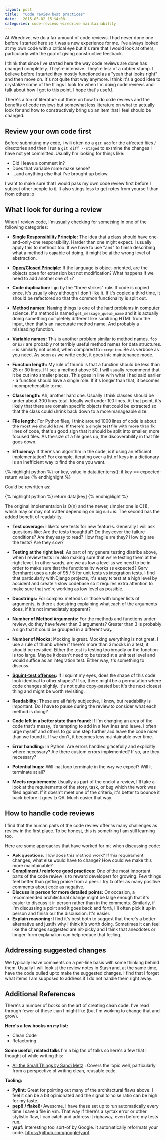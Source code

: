 ```yaml
---
layout: post
title:  "Code review best practices"
date:   2015-05-02 15:54:08
categories: code-reviews wiredrive maintainability
---
```


At Wiredrive, we do a fair amount of code reviews.  I had never done one before
I started here so it was a new experience for me.  I've always looked at my own
code with a critical eye but it's rare that I would look at others, particularly
with the goal of giving constructive feedback.

I think that since I've started here the way code reviews are done has changed
completely. They're intensive. They're less of a rubber stamp.  I believe before
I started they mostly functioned as a "yeah that looks right" and then move on.
It's not quite that way anymore. I think it's a good idea to crystalize some of
the things I look for when I'm doing code reviews and talk about how I got to
this point. I hope that's useful. 

There's a ton of literature out there on how to do code reviews and the 
benefits of code reviews but somewhat less literature on what to actually 
look for and how to constructively bring up an item that I feel 
should be changed. 


Review your own code first
-------------------

Before submitting my code, I will often do a `git add` for the affected 
files / directories and then I run a `git diff --staged` to examine the 
changes I have not yet committed. Usually I'm looking for things like: 

* Did I leave a comment in? 
* Does that variable name make sense? 
* ...and anything else that I've brought up below.

I want to make sure that I would pass my own code review first before I subject 
other people to it. It also stings less to get notes from yourself than 
from others :p


What I look for during a review
-------------------------------

When I review code, I'm usually checking for something in one of the following
categories:

* **[Single Responsibility Principle](http://en.wikipedia.org/wiki/Single_responsibility_principle):**
The idea that a class should have one-and-only-one responsibility.  Harder than
one might expect. I usually apply this to methods too.  If we have to use "and"
to finish describing what a method is capable of doing, it might be at the wrong
level of abstraction.

* **[Open/Closed Principle](http://en.wikipedia.org/wiki/Open/closed_principle):**
If the language is object-oriented, are the objects open for extension but not
modification? What happens if we need to add another one of `x`?

* **Code duplication:**
I go by the "three strikes" rule.  If code is copied once, it's usually okay
although I don't like it.  If it's copied a third time, it should be refactored
so that the common functionality is split out. 

* **Method names:**
Naming things is one of the hard problems in computer science. 
If a method is named `get_message_queue_name` and it is actually doing 
something completely different like sanitizing HTML from the input, 
then that's an inaccurate method name.  And probably a misleading function.

* **Variable names:**
This is another problem similar to method names. `foo` or `bar` are probably not
terribly useful method names for data structures. `e` is similarly not useful,
when compared to `exception`.  Be as verbose as you need. As soon as we write
code, it goes into maintenance mode.

* **Function length:**
My rule of thumb is that a function should be less than 25 or 30 lines. If I see
a method above 50, I will usually recommend that it be cut into smaller pieces.
This goes in line with what I had said earlier - a function should have a single
role. If it's longer than that, it becomes incomprehensible to me.

* **Class length:**
Ah, another hard one. Usually I think classes should be under about 300 lines
total. Ideally well under 100 lines. At that point, it's likely that there are
domain specific objects that could be extracted so that the class could
shrink back down to a more manageable size.

* **File length:**
For Python files, I think around 1000 lines of code is about the most we 
should have. If there's a single test file with more than 1k lines of code, 
that's a good sign that it should be split into smaller, more focused files. As
the size of a file goes up, the discoverability in that file goes down.

* **Efficiency:**
If there's an algorithm in the code, is it using an efficient implementation?
For example, iterating over a list of keys in a dictionary is an inefficient way
to find the one you want.

{% highlight python %}
for key, value in data.iteritems():
    if key == expected:
        return value
{% endhighlight %}

Could be rewritten as:

{% highlight python %}
return data[key]
{% endhighlight %}

The original implementation is O(n) and the newer, simpler one is O(1), which
may or may not matter depending on big `data` is. The second has the added
benefit of readability.

* **Test coverage:**
I like to see tests for new features. Generally I will ask quesitons like: Are
the tests thoughtful? Do they cover the failure conditions? 
Are they easy to read? How fragile are they? How big are the tests? Are they slow?

* **Testing at the right level:**
As part of my general testing diatribe above, when I review tests I'm also
making sure that we're testing them at the right level. In other words, are we
as low a level as we need to be in order to make sure that the functionality
works as expected? Gary Bernhardt uses a rule of 95 / 5 for unit tests vs
integration tests. I find that particularly with Django projects, it's easy to
test at a high level by accident and create a slow codebase so it requires extra
attention to make sure that we're working as low level as possible. 

* **Docstrings:**
For complex methods or those with longer lists of arguments, is there a docstring explaining
what each of the arguments does, if it's not immediately apparent?

* **Number of Method Arguments:**
For the methods and functions under review, do they have fewer than 3 arguments?
Greater than 3 is probably a sign that it could be grouped in a different way.

* **Number of Mocks:**
Mocking is great. Mocking everything is not great. I use a rule of thumb where
if there's more than 3 mocks in a test, it should be revisited. Either the test
is testing too broadly or the function is too large. Maybe it doesn't need
to be tested at a unit test level and would suffice as an integration test.
Either way, it's something to discuss.

* **[Squint-test offenses](http://robertheaton.com/2014/06/20/code-review-without-your-eyes/):**
If I squint my eyes, does the shape of this code look identical to other shapes?
If so, there might be a permutation where code changes slightly. It's not quite
copy-pasted but it's the next closest thing and might be worth revisiting.

* **Readability:**
These are all fairly subjective, I know, but readability is important. Do I have
to pause during the review to consider what each method is doing? 

* **Code left in a better state than found:**
If I'm changing an area of the code that's messy, it's tempting to add in a few
lines and leave. I often urge myself and others to go one step further and leave
the code nicer than we found it. If we don't, it becomes less maintainable over
time.

* **Error handling:**
In Python: Are errors handled gracefully and explicitly where necessary? Are
there custom errors implemented? If so, are they necessary?

* **Potential bugs:**
Will that loop terminate in the way we expect? Will it terminate at all?

* **Meets requirements:**
Usually as part of the end of a review, I'll take a look at the requirements of
the story, task, or bug which the work was filed against. If it doesn't meet one
of the criteria, it's better to bounce it back before it goes to QA. Much easier
that way.


How to handle code reviews
-------------------

I find that the human parts of the code review offer as many challenges as
review in the first place. To be honest, this is something I am still learning
too. 

Here are some approaches that have worked for me when discussing code:

* **Ask questions:** 
    How does this method work? If this requirement changes, what
    else would have to change? How could we make this more maintainable? 
* **Compliment / reinforce good practices:**
    One of the most important parts of the code review is to reward developers
    for growing. Few things feel better than getting praise from a peer.
    I try to offer as many positive comments about code as negative.
* **Discuss in person for more detailed points:**
    On occasion, a recommended architectural change might be large enough that
    it's easier to discuss it in person rather than in the comments. Similarly,
    if I'm discussing a point and it goes back and forth, I'll often pick it 
    up in person and finish out the discussion. It's easier.
* **Explain reasoning:**
    I find it's best both to suggest that there's a better alternative and
    justify why I think it's worth doing. Sometimes it can feel like the 
    changes suggested are nit-picky and I think that anecdotes or longer-form
    explanation can help reduce that feeling.


 Addressing suggested changes
--------------------

We typically leave comments on a per-line basis with some thinking behind them.
Usually I will look at the review notes in Stash and, at the same time, have the
code pulled up to make the suggested changes. I find that I forget what items
I am supposed to address if I do not handle them right away.

Additional References
---------------

There's a number of books on the art of creating clean code. I've read through
fewer of these than I might like (but I'm working to change that and grow). 

**Here's a few books on my list:**

* Clean Code
* Refactoring

**Some useful, related talks**
I'm a big fan of talks so here's a few that I thought of while writing this:

* [All the Small Things by Sandi Metz](https://www.youtube.com/watch?v=8bZh5LMaSmE&index=1&list=LLlt4ZSW8NUcXLWiB3NMnK_w)
: Covers the topic well, particularly
from a perspective of writing clean, reusable code.

**Tooling:**

* **Pylint:**
Great for pointing out many of the architectural flaws above. I feel it can be
a bit opinionated and the signal to noise ratio can be high for my taste.
* **pep8 / flake8:**
Awesome. I have these set up to run automatically every time I save a file
in vim. That way if there's a syntax error or other stylistic flaw, I can
catch and address it righaway, even before my tests run.
* **yapf:**
Interesting tool sort-of by Google. It automatically reformats your code.
https://github.com/google/yapf
